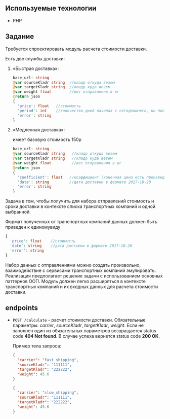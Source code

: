 ## Используемые технологии

- PHP

## Задание

Требуется спроектировать модуль расчета стоимости доставки. 

Есть две службы доставки:

1. «Быстрая доставка»:

    ```PHP
    base_url: string
    @var sourceKladr string  //кладр откуда везем
    @var targetKladr string  //кладр куда везем
    @var weight float        //вес отправления в кг
    @return json
    {
      'price': float   //стоимость
      'period': int    //количество дней начиная с сегодняшнего, но после 18.00 заявки не принимаются.
      'error': string
    }
    ```

2. «Медленная доставка»:
   
    имеет базовую стоимость 150р

    ```PHP
    base_url: string
    @var sourceKladr string   //кладр откуда везем
    @var targetKladr string   //кладр куда везем
    @var weight float         //вес отправления в кг
    @return json
    {
      'coefficient': float   //коэффициент (конечная цена есть произведение базовой стоимости и коэффициента)
      'date': string         //дата доставки в формате 2017-10-20
      'error': string
    }
    ```

Задача в том, чтобы получить для набора отправлений стоимость и сроки доставки в контексте списка транспортных компаний и одной выбранной.

Формат полученных от транспортных компаний данных должен быть приведен к единомувиду

```PHP
{
  'price': float    //стоимость
  'date': string    //дата доставки в формате 2017-10-20
  'error': string
}
```

Набор данных с отправлениями можно создать произвольно, взаимодействие с сервисами транспортных компаний эмулировать.
Реализация предполагает решение задачи с использованием основных паттернов ООП.
Модуль должен легко расширяться в контексте транспортных компаний и их входных данных для расчета стоимости доставки.

## endpoints

- `POST /calculate` - расчет стоимости доставки. Обязательные параметры: *carrier*, *sourceKladr*, *targetKladr*, *weight*. Если не заполнен один из обязательных параметров возвращается status code **404 Not found**. В случае успеха вернется status code **200 OK**.

  Пример тела запроса:

  ```json
  {
    "carrier": "fast_shipping",
    "sourceKladr": "111111",
    "targetKladr": "222222",
    "weight": 45.6
  }
  ```

  ```json
  {
    "carrier": "slow_shipping",
    "sourceKladr": "111111",
    "targetKladr": "222222",
    "weight": 45.6
  }
  ```
  